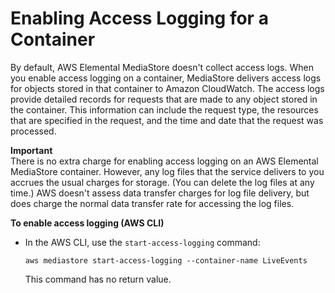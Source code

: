 # Enabling Access Logging for a Container<a name="monitoring-cloudwatch-logs-enable"></a>

By default, AWS Elemental MediaStore doesn't collect access logs\. When you enable access logging on a container, MediaStore delivers access logs for objects stored in that container to Amazon CloudWatch\. The access logs provide detailed records for requests that are made to any object stored in the container\. This information can include the request type, the resources that are specified in the request, and the time and date that the request was processed\. 

**Important**  
There is no extra charge for enabling access logging on an AWS Elemental MediaStore container\. However, any log files that the service delivers to you accrues the usual charges for storage\. \(You can delete the log files at any time\.\) AWS doesn't assess data transfer charges for log file delivery, but does charge the normal data transfer rate for accessing the log files\.

**To enable access logging \(AWS CLI\)**
+ In the AWS CLI, use the `start-access-logging` command:

  ```
  aws mediastore start-access-logging --container-name LiveEvents
  ```

  This command has no return value\.
